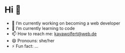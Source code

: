 # Hi 👋


- 🔭 I’m currently working on becoming a web developer
- 🌱 I’m currently learning to code
- 📫 How to reach me: kayawolfert@web.de
- 😄 Pronouns: she/her
- ⚡ Fun fact: ...

